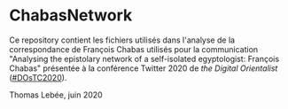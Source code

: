 # ChabasNetwork
Ce repository contient les fichiers utilisés dans l'analyse de la correspondance de François Chabas utilisés pour la communication "Analysing the epistolary network of a self-isolated egyptologist: François Chabas" présentée à la conférence Twitter 2020 de <i>the Digital Orientalist</i> (<a href="https://twitter.com/hashtag/DOsTC2020?src=hashtag_click">#DOsTC2020</a>).

Thomas Lebée, juin 2020
